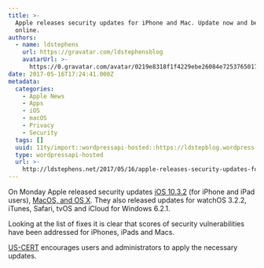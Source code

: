 ```yaml
---
title: >-
  Apple releases security updates for iPhone and Mac. Update now and be safe
  online.
authors:
  - name: ldstephens
    url: https://gravatar.com/ldstephensblog
    avatarUrl: >-
      https://0.gravatar.com/avatar/0219e8318f1f4229ebe26084e7253765017f43ca0c631be37dc6d0b8ad6e40a4?s=96&d=identicon&r=G
date: 2017-05-16T17:24:41.000Z
metadata:
  categories:
    - Apple News
    - Apps
    - iOS
    - macOS
    - Privacy
    - Security
  tags: []
  uuid: 11ty/import::wordpressapi-hosted::https://ldstepblog.wordpress.com/?p=627
  type: wordpressapi-hosted
  url: >-
    http://ldstephens.net/2017/05/16/apple-releases-security-updates-for-iphone-and-mac-update-now-and-be-safe-online/
---
```

On Monday Apple released security updates [iOS 10.3.2](https://support.apple.com/en-us/HT207798) (for iPhone and iPad users), [MacOS, and OS X](https://support.apple.com/en-us/HT207797). They also released updates for watchOS 3.2.2, iTunes, Safari, tvOS and iCloud for Windows 6.2.1.

Looking at the list of fixes it is clear that scores of security vulnerabilities have been addressed for iPhones, iPads and Macs.

[US-CERT](https://www.us-cert.gov/ncas/current-activity/2017/05/15/Apple-Releases-Security-Updates) encourages users and administrators to apply the necessary updates.